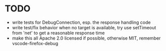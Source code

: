# TODO

- write tests for DebugConnection, esp. the response handling code
- write test/fix behavior when no target is available, try use setTimeout from
  'net' to get a reasonable response time
- make this all Apache 2.0 licensed if possible, otherwise MIT, remember vscode-firefox-debug
